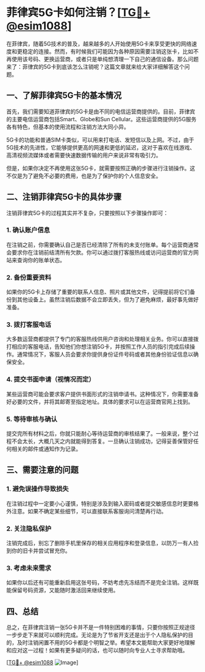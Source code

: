 # 菲律宾5G卡如何注销？[[TG💪+ @esim1088](https://t.me/s/esim1088)]

在菲律宾，随着5G技术的普及，越来越多的人开始使用5G卡来享受更快的网络速度和更稳定的连接。然而，有时候我们可能因为各种原因需要注销这张卡，比如不再使用该号码、更换运营商，或者只是单纯想清理一下自己的通信设备。那么问题来了：菲律宾的5G卡到底该怎么注销呢？这篇文章就来给大家详细解答这个问题。

## 一、了解菲律宾5G卡的基本情况

首先，我们需要知道菲律宾的5G卡是由不同的电信运营商提供的。目前，菲律宾的主要电信运营商包括Smart、Globe和Sun Cellular。这些运营商提供的5G服务各有特色，但基本的使用流程和注销方法大同小异。

5G卡的功能和普通SIM卡类似，可以用来打电话、发短信以及上网。不过，由于5G技术的先进性，它能够提供更高的网速和更低的延迟，这对于喜欢在线游戏、高清视频流媒体或者需要快速数据传输的用户来说非常有吸引力。

但是，如果你决定不再使用这张5G卡，就需要按照正确的步骤进行注销操作。这不仅是为了避免不必要的费用，也是为了保护你的个人信息安全。

## 二、注销菲律宾5G卡的具体步骤

注销菲律宾5G卡的过程其实并不复杂，只要按照以下步骤操作即可：

### 1. 确认账户信息

在注销之前，你需要确认自己是否已经清除了所有的未支付账单。每个运营商通常会要求你在注销前结清所有欠款。你可以通过拨打客服热线或访问运营商的官方网站来查询你的账单状态。

### 2. 备份重要资料

如果你的5G卡上存储了重要的联系人信息、照片或其他文件，记得提前将它们备份到其他设备上。虽然注销后数据不会立即丢失，但为了避免麻烦，最好事先做好准备。

### 3. 拨打客服电话

大多数运营商都提供了专门的客服热线供用户咨询和处理相关业务。你可以直接拨打相应的客服电话，告知他们你想注销5G卡，并按照工作人员的指引完成后续操作。通常情况下，客服人员会要求你提供身份证件号码或者其他身份验证信息以确保安全。

### 4. 提交书面申请（视情况而定）

某些运营商可能会要求客户提供书面形式的注销申请书。这种情况下，你需要准备好必要的文件，并将其邮寄至指定地址。具体的要求可以在运营商官网上找到。

### 5. 等待审核与确认

提交完所有材料之后，你就只能耐心等待运营商的审核结果了。一般来说，整个过程不会太长，大概几天之内就能得到答复。一旦确认注销成功，记得妥善保管好任何相关的邮件或通知作为记录。

## 三、需要注意的问题

### 1. 避免误操作导致损失

在注销过程中一定要小心谨慎，特别是涉及到输入密码或者提交敏感信息时更要格外注意。如果不确定某些细节，可以直接联系客服询问清楚再行动。

### 2. 关注隐私保护

注销完成后，别忘了删除手机里保存的相关应用程序和登录信息，以防万一有人捡到你的旧卡并尝试冒充你。

### 3. 考虑未来需求

如果你以后还有可能重新启用这张号码，不妨考虑先冻结而不是完全注销。这样既能保留号码资源，又能随时激活回来继续使用。

## 四、总结

总之，在菲律宾注销一张5G卡并不是一件特别困难的事情，只要你按照正规途径一步步走下来就可以顺利完成。无论是为了节省开支还是出于个人隐私保护的目的，及时注销闲置不用的5G卡都是个明智之举。希望本文能帮助大家更好地理解和应对这一过程！如果有更多疑问的话，也可以随时向专业人士寻求帮助哦。

[[TG💪+ @esim1088](https://t.me/s/esim1088) ![Image](https://i.postimg.cc/4NQfJmqS/Snipaste-2025-05-13-00-14-12.png)]